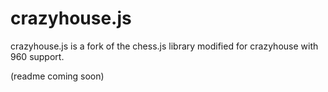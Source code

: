 # crazyhouse.js

crazyhouse.js is a fork of the chess.js library modified for
crazyhouse with 960 support.

(readme coming soon)
